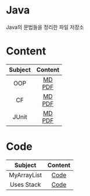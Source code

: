 # Java
Java의 문법들을 정리한 파일 저장소

# Content
| Subject | Content |
| :---: | :---: |
| OOP | [MD](https://github.com/Mangjun/Java/blob/main/OOP/OOP.md)<br>[PDF](https://github.com/Mangjun/Java/blob/main/OOP/OOP.pdf) |
| CF | [MD](https://github.com/Mangjun/Java/blob/main/CF/CF.md)<br>[PDF]() |
| JUnit | [MD](https://github.com/Mangjun/Java/blob/main/JUnit/JUnit.md)<br>[PDF](https://github.com/Mangjun/Java/blob/main/JUnit/JUnit.pdf) |

# Code
| Subject | Content |
| :---: | :---: |
| MyArrayList | [Code](https://github.com/Mangjun/Java/blob/main/CF/Code/src/datastructure/MyArrayList.java) |
| Uses Stack | [Code]() |